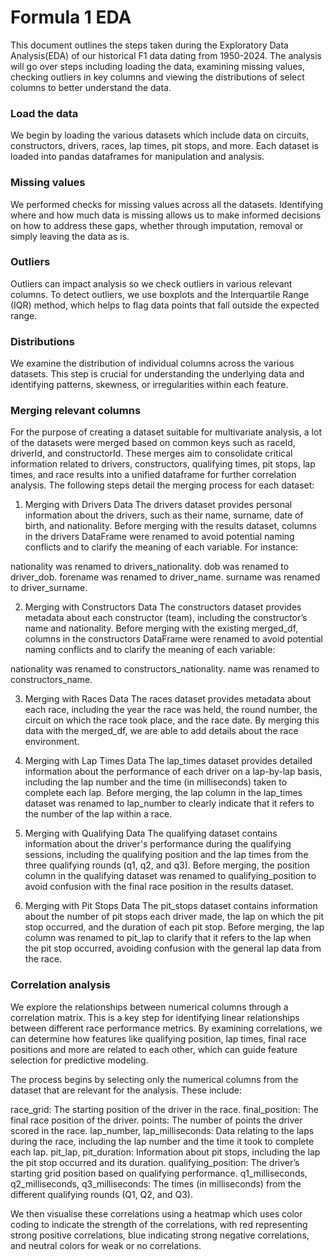 # Formula 1 EDA
This document outlines the steps taken during the Exploratory Data Analysis(EDA) of our historical F1 data dating from 1950-2024. The analysis will go over steps including loading the data, examining missing values, checking outliers in key columns and viewing the distributions of select columns to better understand the data.

### Load the data
We begin by loading the various datasets which include data on circuits, constructors, drivers, races, lap times, pit stops, and more. Each dataset is loaded into pandas dataframes for manipulation and analysis.

### Missing values
We performed checks for missing values across all the datasets. Identifying where and how much data is missing allows us to make informed decisions on how to address these gaps, whether through imputation, removal or simply leaving the data as is.

### Outliers
Outliers can impact analysis so we check outliers in various relevant columns. To detect outliers, we use boxplots and the Interquartile Range (IQR) method, which helps to flag data points that fall outside the expected range.

### Distributions
We examine the distribution of individual columns across the various datasets. This step is crucial for understanding the underlying data and identifying patterns, skewness, or irregularities within each feature.

### Merging relevant columns
For the purpose of creating a dataset suitable for multivariate analysis, a lot of the datasets were merged based on common keys such as raceId, driverId, and constructorId. These merges aim to consolidate critical information related to drivers, constructors, qualifying times, pit stops, lap times, and race results into a unified dataframe for further correlation analysis. The following steps detail the merging process for each dataset:

1. Merging with Drivers Data
The drivers dataset provides personal information about the drivers, such as their name, surname, date of birth, and nationality. Before merging with the results dataset, columns in the drivers DataFrame were renamed to avoid potential naming conflicts and to clarify the meaning of each variable. For instance:

nationality was renamed to drivers_nationality.
dob was renamed to driver_dob.
forename was renamed to driver_name.
surname was renamed to driver_surname.

2. Merging with Constructors Data
The constructors dataset provides metadata about each constructor (team), including the constructor’s name and nationality. Before merging with the existing merged_df, columns in the constructors DataFrame were renamed to avoid potential naming conflicts and to clarify the meaning of each variable:

nationality was renamed to constructors_nationality.
name was renamed to constructors_name.

3. Merging with Races Data
The races dataset provides metadata about each race, including the year the race was held, the round number, the circuit on which the race took place, and the race date. By merging this data with the merged_df, we are able to add details about the race environment.

4. Merging with Lap Times Data
The lap_times dataset provides detailed information about the performance of each driver on a lap-by-lap basis, including the lap number and the time (in milliseconds) taken to complete each lap. Before merging, the lap column in the lap_times dataset was renamed to lap_number to clearly indicate that it refers to the number of the lap within a race.

5. Merging with Qualifying Data
The qualifying dataset contains information about the driver's performance during the qualifying sessions, including the qualifying position and the lap times from the three qualifying rounds (q1, q2, and q3). Before merging, the position column in the qualifying dataset was renamed to qualifying_position to avoid confusion with the final race position in the results dataset.

6. Merging with Pit Stops Data
The pit_stops dataset contains information about the number of pit stops each driver made, the lap on which the pit stop occurred, and the duration of each pit stop. Before merging, the lap column was renamed to pit_lap to clarify that it refers to the lap when the pit stop occurred, avoiding confusion with the general lap data from the race.

### Correlation analysis
We explore the relationships between numerical columns through a correlation matrix. This is a key step for identifying linear relationships between different race performance metrics. By examining correlations, we can determine how features like qualifying position, lap times, final race positions and more are related to each other, which can guide feature selection for predictive modeling.

The process begins by selecting only the numerical columns from the dataset that are relevant for the analysis. These include:

race_grid: The starting position of the driver in the race.
final_position: The final race position of the driver.
points: The number of points the driver scored in the race.
lap_number, lap_milliseconds: Data relating to the laps during the race, including the lap number and the time it took to complete each lap.
pit_lap, pit_duration: Information about pit stops, including the lap the pit stop occurred and its duration.
qualifying_position: The driver’s starting grid position based on qualifying performance.
q1_milliseconds, q2_milliseconds, q3_milliseconds: The times (in milliseconds) from the different qualifying rounds (Q1, Q2, and Q3).

We then visualise these correlations using a heatmap which uses color coding to indicate the strength of the correlations, with red representing strong positive correlations, blue indicating strong negative correlations, and neutral colors for weak or no correlations.